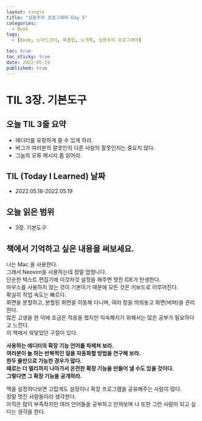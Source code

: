 ```yaml
---
layout: single
title: "실용주의 프로그래머 Day 5"
categories:
  - Book
tags:
  - [Book, 노마드코더, 북클럽, 노개북, 실용주의 프로그래머]

toc: true
toc_sticky: true
date: 2022-05-19
published: true
---
```


# TIL 3장. 기본도구

## 오늘 TIL 3줄 요약
- 에디터를 유창하게 쓸 수 있게 하라.
- 버그가 여러분의 잘못인지 다른 사람의 잘못인지는 중요치 않다.
- 그놈의 오류 메시지 좀 읽어라.

## TIL (Today I Learned) 날짜
- 2022.05.18-2022.05.19

## 오늘 읽은 범위
- 3장. 기본도구

## 책에서 기억하고 싶은 내용을 써보세요.
나는 Mac 을 사용한다. <br>
그래서 Neovim을 사용하는데 정말 엄청나다.<br>
단순한 텍스트 편집기에 이것저것 설정을 해주면 멋진 IDE가 탄생한다.<br>
마우스를 사용하지 않는 것이 기본이기 때문에 모든 것은 키보드로 이루어진다.<br>
확실히 작업 속도는 빠르다. <br>
화면을 분할하고, 분할된 화면을 이동해 다니며, 여러 창을 띄워놓고 화면(버퍼)을 관리한다.<br>
많은 고생을 한 덕에 조금은 적응을 했지만 익숙해지기 위해서는 많은 공부가 필요하다고 느낀다.<br>
이 책에서 와닿았던 구절이 있다.

**사용하는 에디터의 확장 기능 언어를 파헤쳐 보라.<br>
여러분이 늘 하는 반복적인 일을 자동화할 방법을 연구해 보라. <br>
한두 줄만으로 가능한 경우가 많다.<br>
때로는 더 멀리까지 나아가서 온전한 확장 기능을 만들어 낼 수도 있을 것이다.<br>
그렇다면 그 확장 기능을 공개하라.<br>**

맥을 설정하다보면 고맙게도 설정이나 확장 프로그램을 공유해주는 사람이 많다. <br>
정말 멋진 사람들이라 생각한다. <br>
아직은 많이 부족하지만 여러 언어들을 공부하고 만져보며 나 또한 그런 사람이 되고 싶다는 생각을 한다. <br>

